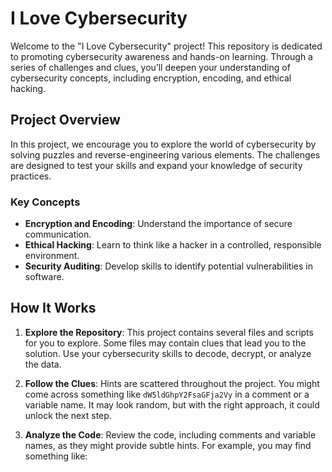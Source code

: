 # I Love Cybersecurity

Welcome to the "I Love Cybersecurity" project! This repository is dedicated to promoting cybersecurity awareness and hands-on learning. Through a series of challenges and clues, you’ll deepen your understanding of cybersecurity concepts, including encryption, encoding, and ethical hacking.

## Project Overview

In this project, we encourage you to explore the world of cybersecurity by solving puzzles and reverse-engineering various elements. The challenges are designed to test your skills and expand your knowledge of security practices.

### Key Concepts
- **Encryption and Encoding**: Understand the importance of secure communication.
- **Ethical Hacking**: Learn to think like a hacker in a controlled, responsible environment.
- **Security Auditing**: Develop skills to identify potential vulnerabilities in software.

## How It Works

1. **Explore the Repository**:
   This project contains several files and scripts for you to explore. Some files may contain clues that lead you to the solution. Use your cybersecurity skills to decode, decrypt, or analyze the data.

2. **Follow the Clues**:
   Hints are scattered throughout the project. You might come across something like `dW5ldGhpY2FsaGFja2Vy` in a comment or a variable name. It may look random, but with the right approach, it could unlock the next step. 
   
3. **Analyze the Code**:
   Review the code, including comments and variable names, as they might provide subtle hints. For example, you may find something like:
   ```python

